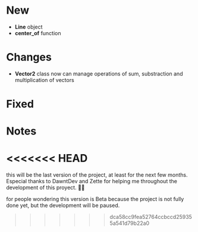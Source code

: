 # New 
- **Line** object
- **center_of** function

# Changes
- **Vector2** class now can manage operations of sum, substraction and multiplication of vectors

# Fixed

# Notes
<<<<<<< HEAD
=======
this will be the last version of the project, at least for the next few months.
Especial thanks to DawntDev and Zette for helping me throughout the development of this proyect. 🎉🙏

for people wondering this version is Beta because the project is not fully done yet, but the development will be paused.
>>>>>>> dca58cc9fea52764ccbccd259355a541d79b22a0
